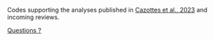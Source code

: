 Codes supporting the analyses published in [Cazottes et al., 2023](https://www.biorxiv.org/content/10.1101/2023.12.04.569904v1) and incoming reviews.

[Questions ?](mailto:cazottes.emmanuel@gmail.com)

